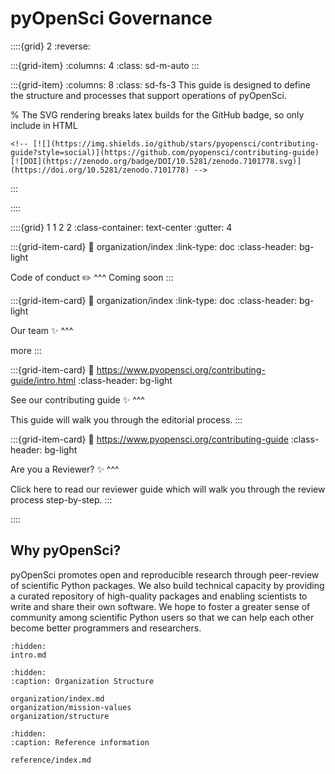 # pyOpenSci Governance  



::::{grid} 2
:reverse:

:::{grid-item}
:columns: 4
:class: sd-m-auto
:::  

:::{grid-item}
:columns: 8
:class: sd-fs-3
This guide is designed to define the structure and processes 
that support operations of pyOpenSci. 

% The SVG rendering breaks latex builds for the GitHub badge, so only include in HTML
```{only} html
<!-- [![](https://img.shields.io/github/stars/pyopensci/contributing-guide?style=social)](https://github.com/pyopensci/contributing-guide)
[![DOI](https://zenodo.org/badge/DOI/10.5281/zenodo.7101778.svg)](https://doi.org/10.5281/zenodo.7101778) -->
```

:::

::::
<!-- I think this is the end of the header - below begins the next grid-->

::::{grid} 1 1 2 2
:class-container: text-center
:gutter: 4

:::{grid-item-card}
:link: organization/index
:link-type: doc
:class-header: bg-light

Code of conduct ✏️
^^^
Coming soon
:::

:::{grid-item-card}
:link: organization/index
:link-type: doc
:class-header: bg-light

Our team ✨
^^^

more
:::

:::{grid-item-card}
:link: https://www.pyopensci.org/contributing-guide/intro.html
:class-header: bg-light

See our contributing guide ✨
^^^

This guide will walk you through the editorial process.
:::

:::{grid-item-card}
:link: https://www.pyopensci.org/contributing-guide
:class-header: bg-light

Are you a Reviewer? ✨
^^^

Click here to read our reviewer guide which will walk you through the review
process step-by-step.
:::

::::


## Why pyOpenSci?
pyOpenSci promotes open and reproducible research through peer-review of 
scientific Python packages. We also build technical capacity by providing a 
curated repository of high-quality packages and enabling scientists to write 
and share their own software. We hope to foster a greater sense of community 
among scientific Python users so that we can help each other become better 
programmers and researchers.


```{toctree}
:hidden:
intro.md
```

```{toctree}
:hidden:
:caption: Organization Structure

organization/index.md
organization/mission-values
organization/structure
```

```{toctree}
:hidden:
:caption: Reference information

reference/index.md

```
